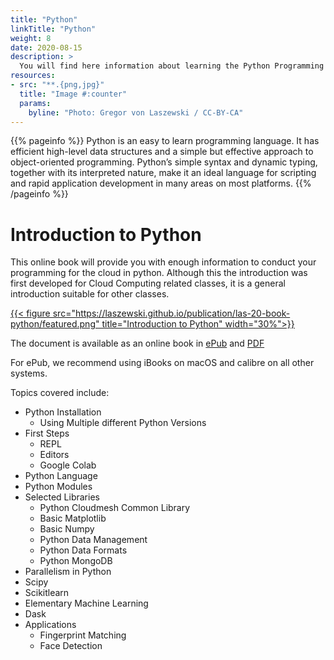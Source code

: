 ```yaml
---
title: "Python"
linkTitle: "Python"
weight: 8
date: 2020-08-15
description: >
  You will find here information about learning the Python Programming language and learn about its ecosystem.
resources:
- src: "**.{png,jpg}"
  title: "Image #:counter"
  params:
    byline: "Photo: Gregor von Laszewski / CC-BY-CA"
---
```


{{% pageinfo %}}
Python is an easy to learn programming language. It has efficient
high-level data structures and a simple but effective approach to
object-oriented programming. Python’s simple syntax and dynamic
typing, together with its interpreted nature, make it an ideal
language for scripting and rapid application development in many areas
on most platforms.
{{% /pageinfo %}}


# Introduction to Python

This online book will provide you with enough information to conduct your programming for the cloud in python. Although this
the introduction was first developed for Cloud Computing related classes,
it is a general introduction suitable for other classes.

[{{< figure src="https://laszewski.github.io/publication/las-20-book-python/featured.png" title="Introduction to Python" width="30%">}}](https://laszewski.github.io/publication/las-20-book-python/)

The document is available as an online book in
[ePub](https://cloudmesh-community.github.io/pub//vonLaszewski-python.epub)
and
[PDF](https://cloudmesh-community.github.io/pub//vonLaszewski-python.pdf)

For ePub, we recommend using iBooks on macOS and calibre on all other systems.

Topics covered include:


* Python Installation
  * Using Multiple different Python Versions
* First Steps
  * REPL
  * Editors
  * Google Colab
* Python Language
* Python Modules
* Selected Libraries
  * Python Cloudmesh Common Library
  * Basic Matplotlib
  * Basic Numpy
  * Python Data Management
  * Python Data Formats
  * Python MongoDB
* Parallelism in Python
* Scipy
* Scikitlearn
* Elementary Machine Learning
* Dask
* Applications
  * Fingerprint Matching
  * Face Detection

